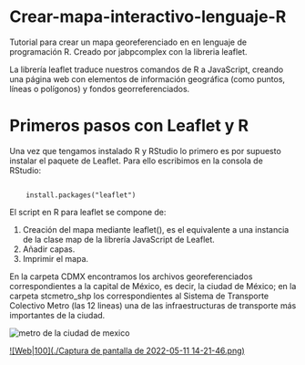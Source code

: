 # Crear-mapa-interactivo-lenguaje-R

Tutorial para crear un mapa georeferenciado en en lenguaje de programación R. Creado por jabpcomplex  con la libreria leaflet.

La librería leaflet traduce nuestros comandos de R a JavaScript, creando una página web con elementos de información geográfica (como puntos, líneas o polígonos) y fondos georreferenciados.

# Primeros pasos con Leaflet y R

Una vez que tengamos instalado R y RStudio lo primero es por supuesto instalar el paquete de Leaflet. Para ello escribimos en la consola de RStudio:


```shell

    install.packages("leaflet")

```  

El script en R para leaflet se compone de:

1. Creación del mapa mediante leaflet(), es el equivalente a una instancia de la clase map de la librería JavaScript de Leaflet.
2. Añadir capas.
3. Imprimir el mapa.


En la carpeta CDMX encontramos los archivos georeferenciados correspondientes a la capital de México, es decir, la ciudad de México; en la carpeta stcmetro_shp los correspondientes al Sistema de Transporte Colectivo Metro (las 12 lineas) una de las infraestructuras de transporte más importantes de la ciudad.

![metro de la ciudad de mexico](https://www.mexicodesconocido.com.mx/wp-content/uploads/2018/08/mapa-metro-cdmx-grande-web-769x1024.jpg)

[![Web|100](./Captura de pantalla de 2022-05-11 14-21-46.png)](https://github.com/jabpcomplex](https://github.com/jabpcomplex/how-to-use-leaflet-in-R/blob/main/metro_leaflet.R)https://github.com/jabpcomplex/how-to-use-leaflet-in-R/blob/main/metro_leaflet.R)

